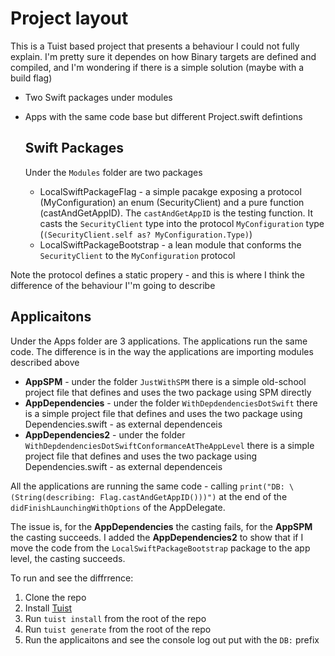 # Project layout
This is a Tuist based project that presents a behaviour I could not fully explain. I'm pretty sure it dependes on how Binary targets are defined and compiled, and I'm wondering if there is a simple solution (maybe with a build flag)

- Two Swift packages under modules
- Apps with the same code base but different Project.swift defintions

  ## Swift Packages
  Under the `Modules` folder are two packages
  - LocalSwiftPackageFlag - a simple pacakge exposing a protocol (MyConfiguration) an enum (SecurityClient) and a pure function (castAndGetAppID). The `castAndGetAppID` is the testing function. It casts the `SecurityClient` type into the protocol `MyConfiguration` type (`(SecurityClient.self as? MyConfiguration.Type)`)
  - LocalSwiftPackageBootstrap - a lean module that conforms the `SecurityClient` to the `MyConfiguration` protocol
 

Note the protocol defines a static propery - and this is where I think the difference of the behaviour I''m going to describe

  ## Applicaitons
  Under the Apps folder are 3 applications. The applications run the same code.
  The difference is in the way the applications are importing modules described above

  - **AppSPM** - under the folder `JustWithSPM` there is a simple old-school project file that defines and uses the two package using SPM directly
  - **AppDependencies** - under the folder `WithDepdendenciesDotSwift` there is a simple project file that defines and uses the two package using Dependencies.swift - as external dependenceis
  - **AppDependencies2** - under the folder `WithDepdendenciesDotSwiftConformanceAtTheAppLevel` there is a simple project file that defines and uses the two package using Dependencies.swift - as external dependenceis

All the applications are running the same code - calling `print("DB: \(String(describing: Flag.castAndGetAppID()))")` at the end of the `didFinishLaunchingWithOptions` of the AppDelegate.

The issue is, for the **AppDependencies** the casting fails, for the **AppSPM** the casting succeeds.
I added the **AppDependencies2** to show that if I move the code from the `LocalSwiftPackageBootstrap` package to the app level, the casting succeeds.

To run and see the diffrrence:
1) Clone the repo
2) Install [Tuist](https://docs.tuist.io/documentation/tuist/installation)
3) Run `tuist install` from the root of the repo
4) Run `tuist generate` from the root of the repo
5) Run the applicaitons and see the console log out put with the `DB:` prefix
